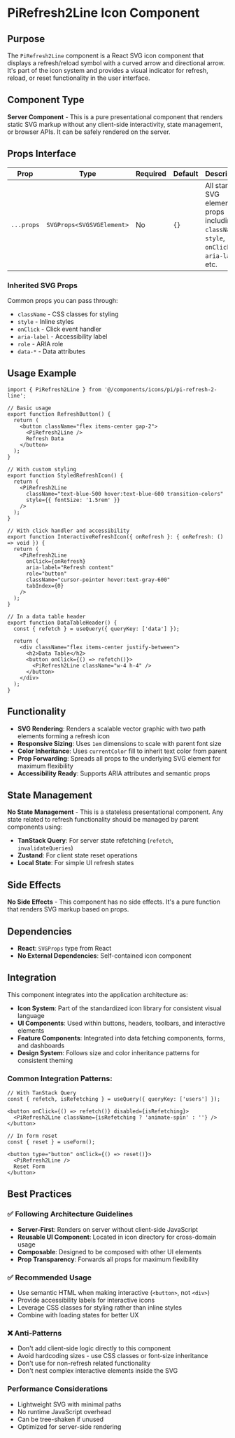 # PiRefresh2Line Icon Component

## Purpose
The `PiRefresh2Line` component is a React SVG icon component that displays a refresh/reload symbol with a curved arrow and directional arrow. It's part of the icon system and provides a visual indicator for refresh, reload, or reset functionality in the user interface.

## Component Type
**Server Component** - This is a pure presentational component that renders static SVG markup without any client-side interactivity, state management, or browser APIs. It can be safely rendered on the server.

## Props Interface

| Prop | Type | Required | Default | Description |
|------|------|----------|---------|-------------|
| `...props` | `SVGProps<SVGSVGElement>` | No | `{}` | All standard SVG element props including `className`, `style`, `onClick`, `aria-label`, etc. |

### Inherited SVG Props
Common props you can pass through:
- `className` - CSS classes for styling
- `style` - Inline styles
- `onClick` - Click event handler
- `aria-label` - Accessibility label
- `role` - ARIA role
- `data-*` - Data attributes

## Usage Example

```tsx
import { PiRefresh2Line } from '@/components/icons/pi/pi-refresh-2-line';

// Basic usage
export function RefreshButton() {
  return (
    <button className="flex items-center gap-2">
      <PiRefresh2Line />
      Refresh Data
    </button>
  );
}

// With custom styling
export function StyledRefreshIcon() {
  return (
    <PiRefresh2Line 
      className="text-blue-500 hover:text-blue-600 transition-colors"
      style={{ fontSize: '1.5rem' }}
    />
  );
}

// With click handler and accessibility
export function InteractiveRefreshIcon({ onRefresh }: { onRefresh: () => void }) {
  return (
    <PiRefresh2Line 
      onClick={onRefresh}
      aria-label="Refresh content"
      role="button"
      className="cursor-pointer hover:text-gray-600"
      tabIndex={0}
    />
  );
}

// In a data table header
export function DataTableHeader() {
  const { refetch } = useQuery({ queryKey: ['data'] });
  
  return (
    <div className="flex items-center justify-between">
      <h2>Data Table</h2>
      <button onClick={() => refetch()}>
        <PiRefresh2Line className="w-4 h-4" />
      </button>
    </div>
  );
}
```

## Functionality
- **SVG Rendering**: Renders a scalable vector graphic with two path elements forming a refresh icon
- **Responsive Sizing**: Uses `1em` dimensions to scale with parent font size
- **Color Inheritance**: Uses `currentColor` fill to inherit text color from parent
- **Prop Forwarding**: Spreads all props to the underlying SVG element for maximum flexibility
- **Accessibility Ready**: Supports ARIA attributes and semantic props

## State Management
**No State Management** - This is a stateless presentational component. Any state related to refresh functionality should be managed by parent components using:
- **TanStack Query**: For server state refetching (`refetch`, `invalidateQueries`)
- **Zustand**: For client state reset operations
- **Local State**: For simple UI refresh states

## Side Effects
**No Side Effects** - This component has no side effects. It's a pure function that renders SVG markup based on props.

## Dependencies
- **React**: `SVGProps` type from React
- **No External Dependencies**: Self-contained icon component

## Integration
This component integrates into the application architecture as:

- **Icon System**: Part of the standardized icon library for consistent visual language
- **UI Components**: Used within buttons, headers, toolbars, and interactive elements
- **Feature Components**: Integrated into data fetching components, forms, and dashboards
- **Design System**: Follows size and color inheritance patterns for consistent theming

### Common Integration Patterns:
```tsx
// With TanStack Query
const { refetch, isRefetching } = useQuery({ queryKey: ['users'] });

<button onClick={() => refetch()} disabled={isRefetching}>
  <PiRefresh2Line className={isRefetching ? 'animate-spin' : ''} />
</button>

// In form reset
const { reset } = useForm();

<button type="button" onClick={() => reset()}>
  <PiRefresh2Line />
  Reset Form
</button>
```

## Best Practices

### ✅ Following Architecture Guidelines
- **Server-First**: Renders on server without client-side JavaScript
- **Reusable UI Component**: Located in icon directory for cross-domain usage
- **Composable**: Designed to be composed with other UI elements
- **Prop Transparency**: Forwards all props for maximum flexibility

### ✅ Recommended Usage
- Use semantic HTML when making interactive (`<button>`, not `<div>`)
- Provide accessibility labels for interactive icons
- Leverage CSS classes for styling rather than inline styles
- Combine with loading states for better UX

### ❌ Anti-Patterns
- Don't add client-side logic directly to this component
- Avoid hardcoding sizes - use CSS classes or font-size inheritance
- Don't use for non-refresh related functionality
- Don't nest complex interactive elements inside the SVG

### Performance Considerations
- Lightweight SVG with minimal paths
- No runtime JavaScript overhead
- Can be tree-shaken if unused
- Optimized for server-side rendering